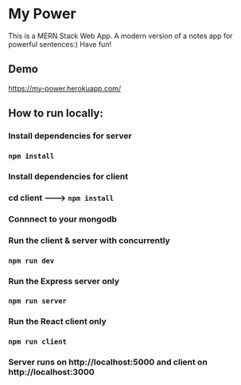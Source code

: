 #  My Power
This is a MERN Stack Web App. A modern version of a notes app for powerful sentences:) Have fun!
## Demo
https://my-power.herokuapp.com/
## How to run locally:
### Install dependencies for server 
### `npm install`

### Install dependencies for client
### cd client ---> `npm install`

### Connnect to your mongodb 

### Run the client & server with concurrently
### `npm run dev`

### Run the Express server only
### `npm run server`

### Run the React client only
### `npm run client`

### Server runs on http://localhost:5000 and client on http://localhost:3000

